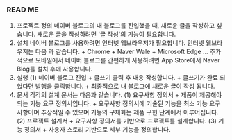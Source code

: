 ### READ ME

1. 프로젝트 정의
    네이버 블로그의 내 블로그를 진입했을 때, 새로운 글을 작성하고 싶습니다.
    새로운 글을 작성하려면 '글 작성'의 기능이 필요합니다.
2. 설치
    네이버 블로그를 사용하려면 인터넷 웹브라우저가 필요합니다.
    인터넷 웹브라우저는 다음 과 같습니다.
        + Chrome
        + Naver Wale
        + Microsoft Edge ...
    추가적으로 모바일에서 네이버 블로그를 간편하게 사용하려면 App Store에서 Naver Blog를 설치 후에 사용합니다.
3. 실행
    (1) 네이버 블로그 진입
        + 글쓰기 클릭 후 내용 작성합니다.
        + 글쓰기가 완료 되었다면 발행을 클릭합니다.
        + 최종적으로 내 블로그에 새로운 글이 작성 됩니다.
4. 문서
    각각의 설계 문서는 다음과 같습니다.
    (1) 요구사항 정의서
        + 제품이 제공해야되는 기능 요구 정의서입니다.
        + 요구사항 정의서에 기술된 기능을 최소 기능 요구사항이며 추상적일 수 있으며 기능의 구체화는 제품 구현 단계에서 이루어집니다.
    (2) 프로젝트 설계서
        + 요구사항 정의서를 기반으로 프로젝트를 설계합니다.
    (3) 기능 정의서
        + 사용자 스토리 기반으로 세부 기능을 정의합니다.